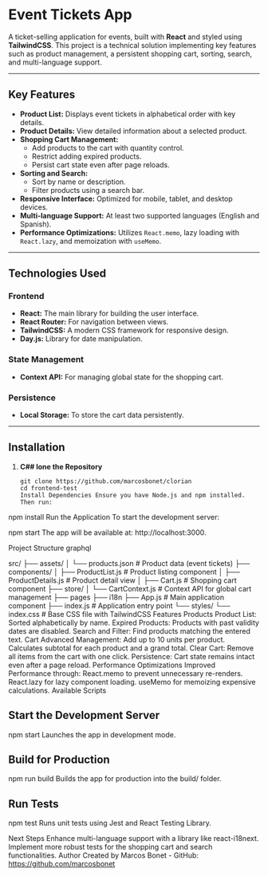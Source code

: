 # **Event Tickets App**

A ticket-selling application for events, built with **React** and styled using **TailwindCSS**. This project is a technical solution implementing key features such as product management, a persistent shopping cart, sorting, search, and multi-language support.

---

## **Key Features**

- **Product List:** Displays event tickets in alphabetical order with key details.
- **Product Details:** View detailed information about a selected product.
- **Shopping Cart Management:**
  - Add products to the cart with quantity control.
  - Restrict adding expired products.
  - Persist cart state even after page reloads.
- **Sorting and Search:**
  - Sort by name or description.
  - Filter products using a search bar.
- **Responsive Interface:** Optimized for mobile, tablet, and desktop devices.
- **Multi-language Support:** At least two supported languages (English and Spanish).
- **Performance Optimizations:** Utilizes `React.memo`, lazy loading with `React.lazy`, and memoization with `useMemo`.

---

## **Technologies Used**

### **Frontend**

- **React:** The main library for building the user interface.
- **React Router:** For navigation between views.
- **TailwindCSS:** A modern CSS framework for responsive design.
- **Day.js:** Library for date manipulation.

### **State Management**

- **Context API:** For managing global state for the shopping cart.

### **Persistence**

- **Local Storage:** To store the cart data persistently.

---

## **Installation**

1. **C## lone the Repository**
   ```
   git clone https://github.com/marcosbonet/clorian
   cd frontend-test
   Install Dependencies Ensure you have Node.js and npm installed. Then run:
   ```

npm install
Run the Application To start the development server:

npm start
The app will be available at: http://localhost:3000.

Project Structure
graphql

src/
├── assets/
│ └── products.json # Product data (event tickets)
├── components/
│ ├── ProductList.js # Product listing component
│ ├── ProductDetails.js # Product detail view
│ ├── Cart.js # Shopping cart component
├── store/
│ └── CartContext.js # Context API for global cart management
├── pages
├── i18n
├── App.js # Main application component
├── index.js # Application entry point
└── styles/
└── index.css # Base CSS file with TailwindCSS
Features
Products
Product List: Sorted alphabetically by name.
Expired Products: Products with past validity dates are disabled.
Search and Filter: Find products matching the entered text.
Cart
Advanced Management:
Add up to 10 units per product.
Calculates subtotal for each product and a grand total.
Clear Cart: Remove all items from the cart with one click.
Persistence: Cart state remains intact even after a page reload.
Performance Optimizations
Improved Performance through:
React.memo to prevent unnecessary re-renders.
React.lazy for lazy component loading.
useMemo for memoizing expensive calculations.
Available Scripts

## Start the Development Server

npm start
Launches the app in development mode.

## Build for Production

npm run build
Builds the app for production into the build/ folder.

## Run Tests

npm test
Runs unit tests using Jest and React Testing Library.

Next Steps
Enhance multi-language support with a library like react-i18next.
Implement more robust tests for the shopping cart and search functionalities.
Author
Created by Marcos Bonet - GitHub:
https://github.com/marcosbonet
